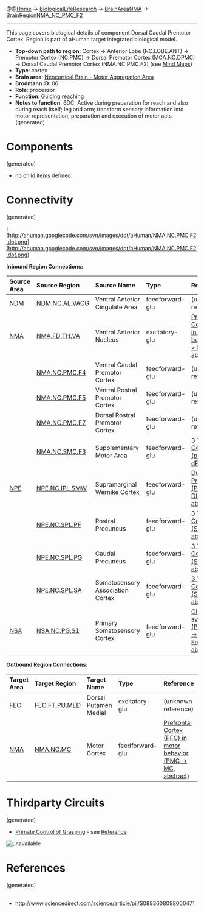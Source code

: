 @@[Home](Home.md) -> [BiologicalLifeResearch](BiologicalLifeResearch.md) -> [BrainAreaNMA](BrainAreaNMA.md) -> [BrainRegionNMA\_NC\_PMC\_F2](BrainRegionNMA_NC_PMC_F2.md)

---


This page covers biological details of component Dorsal Caudal Premotor Cortex.
Region is part of aHuman target integrated biological model.

  * **Top-down path to region**: Cortex -> Anterior Lobe (NC.LOBE.ANT) -> Premotor Cortex (NC.PMC) -> Dorsal Premotor Cortex (MCA.NC.DPMC) -> Dorsal Caudal Premotor Cortex (NMA.NC.PMC.F2) (see [Mind Maps](OverallMindMaps.md))
  * **Type**: cortex
  * **Brain area**: [Neocortical Brain - Motor Aggregation Area](BrainAreaNMA.md)
  * **Brodmann ID**: 06
  * **Role**: processor
  * **Function**: Guiding reaching
  * **Notes to function**: 6DC; Active during preparation for reach and also during reach itself; leg and arm; transform sensory information into motor representation; preparation and execution of motor acts
(generated)
# Components #
(generated)


  * no child items defined

# Connectivity #
(generated)


![http://ahuman.googlecode.com/svn/images/dot/aHuman/NMA.NC.PMC.F2.dot.png](http://ahuman.googlecode.com/svn/images/dot/aHuman/NMA.NC.PMC.F2.dot.png)

**Inbound Region Connections:**

| **Source Area** | **Source Region** | **Source Name** | **Type** | **Reference** |
|:----------------|:------------------|:----------------|:---------|:--------------|
| [NDM](BrainAreaNDM.md) | [NDM.NC.AL.VACG](BrainRegionNDM_NC_AL_VACG.md) | Ventral Anterior Cingulate Area | feedforward-glu | (unknown reference) |
| [NMA](BrainAreaNMA.md) | [NMA.FD.TH.VA](BrainRegionNMA_FD_TH_VA.md) | Ventral Anterior Nucleus | excitatory-glu | [Prefrontal Cortex (PFC) in motor behavior (TH -> PMC, abstract)](https://www.google.ru/search?hl=rutbo=ptbm=bksq=isbn:0080887988) |
|                 | [NMA.NC.PMC.F4](BrainRegionNMA_NC_PMC_F4.md) | Ventral Caudal Premotor Cortex | feedforward-glu | (unknown reference) |
|                 | [NMA.NC.PMC.F5](BrainRegionNMA_NC_PMC_F5.md) | Ventral Rostral Premotor Cortex | feedforward-glu | (unknown reference) |
|                 | [NMA.NC.PMC.F7](BrainRegionNMA_NC_PMC_F7.md) | Dorsal Rostral Premotor Cortex | feedforward-glu | (unknown reference) |
|                 | [NMA.NC.SMC.F3](BrainRegionNMA_NC_SMC_F3.md) | Supplementary Motor Area | feedforward-glu | [3 Visual Cortex Paths (pre-SMA -> dPM, abstract)](http://ahuman.googlecode.com/svn/research/articles/Biological/2008-dorsal-stream.pdf) |
| [NPE](BrainAreaNPE.md) | [NPE.NC.IPL.SMW](BrainRegionNPE_NC_IPL_SMW.md) | Supramarginal Wernike Cortex | feedforward-glu | [Dual Auditory Processing (PPC -> DLPFC, abstract)](http://www.ncbi.nlm.nih.gov/pmc/articles/PMC2846110/) |
|                 | [NPE.NC.SPL.PF](BrainRegionNPE_NC_SPL_PF.md) | Rostral Precuneus | feedforward-glu | [3 Visual Cortex Paths (SPL -> dPM, abstract)](http://ahuman.googlecode.com/svn/research/articles/Biological/2008-dorsal-stream.pdf) |
|                 | [NPE.NC.SPL.PG](BrainRegionNPE_NC_SPL_PG.md) | Caudal Precuneus | feedforward-glu | [3 Visual Cortex Paths (SPL -> dPM, abstract)](http://ahuman.googlecode.com/svn/research/articles/Biological/2008-dorsal-stream.pdf) |
|                 | [NPE.NC.SPL.SA](BrainRegionNPE_NC_SPL_SA.md) | Somatosensory Association Cortex | feedforward-glu | [3 Visual Cortex Paths (SPL -> dPM, abstract)](http://ahuman.googlecode.com/svn/research/articles/Biological/2008-dorsal-stream.pdf) |
| [NSA](BrainAreaNSA.md) | [NSA.NC.PG.S1](BrainRegionNSA_NC_PG_S1.md) | Primary Somatosensory Cortex | feedforward-glu | [Global visual system (ParietalCortex -> FrontalCortex, abstract)](http://www.sciencedirect.com/science/article/pii/S0959438808001566) |

**Outbound Region Connections:**

| **Target Area** | **Target Region** | **Target Name** | **Type** | **Reference** |
|:----------------|:------------------|:----------------|:---------|:--------------|
| [FEC](BrainAreaFEC.md) | [FEC.FT.PU.MED](BrainRegionFEC_FT_PU_MED.md) | Dorsal Putamen Medial | excitatory-glu | (unknown reference) |
| [NMA](BrainAreaNMA.md) | [NMA.NC.MC](BrainRegionNMA_NC_MC.md) | Motor Cortex    | feedforward-glu | [Prefrontal Cortex (PFC) in motor behavior (PMC -> MC, abstract)](https://www.google.ru/search?hl=rutbo=ptbm=bksq=isbn:0080887988) |

# Thirdparty Circuits #
(generated)

  * [Primate Control of Grasping](http://ars.els-cdn.com/content/image/1-s2.0-S0893608098000471-gr6.gif) - see [Reference](http://www.sciencedirect.com/science/article/pii/S0893608098000471)

<img src='http://ars.els-cdn.com/content/image/1-s2.0-S0893608098000471-gr6.gif' alt='unavailable'>


<h1>References</h1>
(generated)<br>
<br>
<ul><li><a href='http://www.sciencedirect.com/science/article/pii/S0893608098000471'>http://www.sciencedirect.com/science/article/pii/S0893608098000471</a></li></ul>
